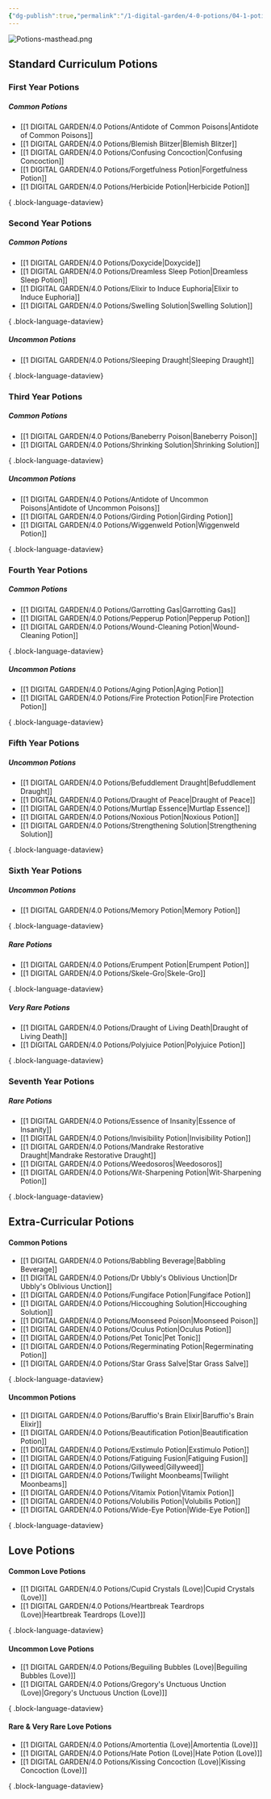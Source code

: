 ```yaml
---
{"dg-publish":true,"permalink":"/1-digital-garden/4-0-potions/04-1-potions-overview/","title":"Full Potions List","tags":["MOC"]}
---
```


![Potions-masthead.png](/img/user/1%20DIGITAL%20GARDEN/Images%20&%20Banners/Potions-masthead.png)
## Standard Curriculum Potions

### First Year Potions
##### Common Potions
- [[1 DIGITAL GARDEN/4.0 Potions/Antidote of Common Poisons\|Antidote of Common Poisons]]
- [[1 DIGITAL GARDEN/4.0 Potions/Blemish Blitzer\|Blemish Blitzer]]
- [[1 DIGITAL GARDEN/4.0 Potions/Confusing Concoction\|Confusing Concoction]]
- [[1 DIGITAL GARDEN/4.0 Potions/Forgetfulness Potion\|Forgetfulness Potion]]
- [[1 DIGITAL GARDEN/4.0 Potions/Herbicide Potion\|Herbicide Potion]]

{ .block-language-dataview}

### Second Year Potions
##### Common Potions
- [[1 DIGITAL GARDEN/4.0 Potions/Doxycide\|Doxycide]]
- [[1 DIGITAL GARDEN/4.0 Potions/Dreamless Sleep Potion\|Dreamless Sleep Potion]]
- [[1 DIGITAL GARDEN/4.0 Potions/Elixir to Induce Euphoria\|Elixir to Induce Euphoria]]
- [[1 DIGITAL GARDEN/4.0 Potions/Swelling Solution\|Swelling Solution]]

{ .block-language-dataview}

##### Uncommon Potions
- [[1 DIGITAL GARDEN/4.0 Potions/Sleeping Draught\|Sleeping Draught]]

{ .block-language-dataview}

### Third Year Potions
##### Common Potions
- [[1 DIGITAL GARDEN/4.0 Potions/Baneberry Poison\|Baneberry Poison]]
- [[1 DIGITAL GARDEN/4.0 Potions/Shrinking Solution\|Shrinking Solution]]

{ .block-language-dataview}

##### Uncommon Potions
- [[1 DIGITAL GARDEN/4.0 Potions/Antidote of Uncommon Poisons\|Antidote of Uncommon Poisons]]
- [[1 DIGITAL GARDEN/4.0 Potions/Girding Potion\|Girding Potion]]
- [[1 DIGITAL GARDEN/4.0 Potions/Wiggenweld Potion\|Wiggenweld Potion]]

{ .block-language-dataview}

### Fourth Year Potions
##### Common Potions
- [[1 DIGITAL GARDEN/4.0 Potions/Garrotting Gas\|Garrotting Gas]]
- [[1 DIGITAL GARDEN/4.0 Potions/Pepperup Potion\|Pepperup Potion]]
- [[1 DIGITAL GARDEN/4.0 Potions/Wound-Cleaning Potion\|Wound-Cleaning Potion]]

{ .block-language-dataview}

##### Uncommon Potions
- [[1 DIGITAL GARDEN/4.0 Potions/Aging Potion\|Aging Potion]]
- [[1 DIGITAL GARDEN/4.0 Potions/Fire Protection Potion\|Fire Protection Potion]]

{ .block-language-dataview}

### Fifth Year Potions
##### Uncommon Potions
- [[1 DIGITAL GARDEN/4.0 Potions/Befuddlement Draught\|Befuddlement Draught]]
- [[1 DIGITAL GARDEN/4.0 Potions/Draught of Peace\|Draught of Peace]]
- [[1 DIGITAL GARDEN/4.0 Potions/Murtlap Essence\|Murtlap Essence]]
- [[1 DIGITAL GARDEN/4.0 Potions/Noxious Potion\|Noxious Potion]]
- [[1 DIGITAL GARDEN/4.0 Potions/Strengthening Solution\|Strengthening Solution]]

{ .block-language-dataview}

### Sixth Year Potions
##### Uncommon Potions
- [[1 DIGITAL GARDEN/4.0 Potions/Memory Potion\|Memory Potion]]

{ .block-language-dataview}

##### Rare Potions
- [[1 DIGITAL GARDEN/4.0 Potions/Erumpent Potion\|Erumpent Potion]]
- [[1 DIGITAL GARDEN/4.0 Potions/Skele-Gro\|Skele-Gro]]

{ .block-language-dataview}

##### Very Rare Potions
- [[1 DIGITAL GARDEN/4.0 Potions/Draught of Living Death\|Draught of Living Death]]
- [[1 DIGITAL GARDEN/4.0 Potions/Polyjuice Potion\|Polyjuice Potion]]

{ .block-language-dataview}

### Seventh Year Potions
##### Rare Potions
- [[1 DIGITAL GARDEN/4.0 Potions/Essence of Insanity\|Essence of Insanity]]
- [[1 DIGITAL GARDEN/4.0 Potions/Invisibility Potion\|Invisibility Potion]]
- [[1 DIGITAL GARDEN/4.0 Potions/Mandrake Restorative Draught\|Mandrake Restorative Draught]]
- [[1 DIGITAL GARDEN/4.0 Potions/Weedosoros\|Weedosoros]]
- [[1 DIGITAL GARDEN/4.0 Potions/Wit-Sharpening Potion\|Wit-Sharpening Potion]]

{ .block-language-dataview}

## Extra-Curricular Potions
#### Common Potions
- [[1 DIGITAL GARDEN/4.0 Potions/Babbling Beverage\|Babbling Beverage]]
- [[1 DIGITAL GARDEN/4.0 Potions/Dr Ubbly's Oblivious Unction\|Dr Ubbly's Oblivious Unction]]
- [[1 DIGITAL GARDEN/4.0 Potions/Fungiface Potion\|Fungiface Potion]]
- [[1 DIGITAL GARDEN/4.0 Potions/Hiccoughing Solution\|Hiccoughing Solution]]
- [[1 DIGITAL GARDEN/4.0 Potions/Moonseed Poison\|Moonseed Poison]]
- [[1 DIGITAL GARDEN/4.0 Potions/Oculus Potion\|Oculus Potion]]
- [[1 DIGITAL GARDEN/4.0 Potions/Pet Tonic\|Pet Tonic]]
- [[1 DIGITAL GARDEN/4.0 Potions/Regerminating Potion\|Regerminating Potion]]
- [[1 DIGITAL GARDEN/4.0 Potions/Star Grass Salve\|Star Grass Salve]]

{ .block-language-dataview}

#### Uncommon Potions
- [[1 DIGITAL GARDEN/4.0 Potions/Baruffio's Brain Elixir\|Baruffio's Brain Elixir]]
- [[1 DIGITAL GARDEN/4.0 Potions/Beautification Potion\|Beautification Potion]]
- [[1 DIGITAL GARDEN/4.0 Potions/Exstimulo Potion\|Exstimulo Potion]]
- [[1 DIGITAL GARDEN/4.0 Potions/Fatiguing Fusion\|Fatiguing Fusion]]
- [[1 DIGITAL GARDEN/4.0 Potions/Gillyweed\|Gillyweed]]
- [[1 DIGITAL GARDEN/4.0 Potions/Twilight Moonbeams\|Twilight Moonbeams]]
- [[1 DIGITAL GARDEN/4.0 Potions/Vitamix Potion\|Vitamix Potion]]
- [[1 DIGITAL GARDEN/4.0 Potions/Volubilis Potion\|Volubilis Potion]]
- [[1 DIGITAL GARDEN/4.0 Potions/Wide-Eye Potion\|Wide-Eye Potion]]

{ .block-language-dataview}

## Love Potions
#### Common Love Potions
- [[1 DIGITAL GARDEN/4.0 Potions/Cupid Crystals (Love)\|Cupid Crystals (Love)]]
- [[1 DIGITAL GARDEN/4.0 Potions/Heartbreak Teardrops (Love)\|Heartbreak Teardrops (Love)]]

{ .block-language-dataview}

#### Uncommon Love Potions
- [[1 DIGITAL GARDEN/4.0 Potions/Beguiling Bubbles (Love)\|Beguiling Bubbles (Love)]]
- [[1 DIGITAL GARDEN/4.0 Potions/Gregory's Unctuous Unction (Love)\|Gregory's Unctuous Unction (Love)]]

{ .block-language-dataview}

#### Rare & Very Rare Love Potions
- [[1 DIGITAL GARDEN/4.0 Potions/Amortentia (Love)\|Amortentia (Love)]]
- [[1 DIGITAL GARDEN/4.0 Potions/Hate Potion (Love)\|Hate Potion (Love)]]
- [[1 DIGITAL GARDEN/4.0 Potions/Kissing Concoction (Love)\|Kissing Concoction (Love)]]

{ .block-language-dataview}
